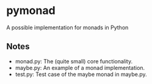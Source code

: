 pymonad
=======

A possible implementation for monads in Python


Notes
-----

- monad.py: The (quite small) core functionality.
- maybe.py: An example of a monad implementation.
- test.py: Test case of the maybe monad in maybe.py.
